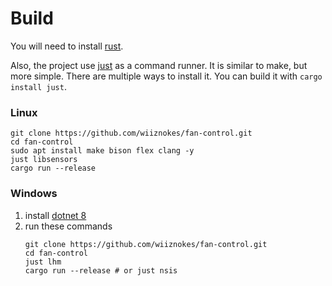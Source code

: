 # Build

You will need to install [rust](https://www.rust-lang.org/tools/install).

Also, the project use [just](https://github.com/casey/just) as a command runner. It is similar to make, but more simple. There are multiple ways to install it. You can build it with `cargo install just`.

### Linux

```shell
git clone https://github.com/wiiznokes/fan-control.git
cd fan-control
sudo apt install make bison flex clang -y
just libsensors
cargo run --release
```

### Windows

1. install [dotnet 8](https://dotnet.microsoft.com/en-us/download/dotnet/8.0)
2. run these commands
   ```shell
   git clone https://github.com/wiiznokes/fan-control.git
   cd fan-control
   just lhm
   cargo run --release # or just nsis
   ```
